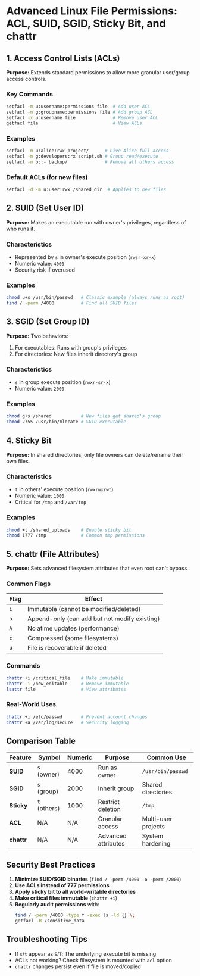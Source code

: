 # **Advanced Linux File Permissions: ACL, SUID, SGID, Sticky Bit, and chattr**

## **1. Access Control Lists (ACLs)**
**Purpose:** Extends standard permissions to allow more granular user/group access controls.

### **Key Commands**
```bash
setfacl -m u:username:permissions file  # Add user ACL
setfacl -m g:groupname:permissions file # Add group ACL
setfacl -x u:username file              # Remove user ACL
getfacl file                            # View ACLs
```

### **Examples**
```bash
setfacl -m u:alice:rwx project/      # Give Alice full access
setfacl -m g:developers:rx script.sh # Group read/execute
setfacl -m o::- backup/              # Remove all others access
```

### **Default ACLs (for new files)**
```bash
setfacl -d -m u:user:rwx /shared_dir  # Applies to new files
```

## **2. SUID (Set User ID)**
**Purpose:** Makes an executable run with owner's privileges, regardless of who runs it.

### **Characteristics**
- Represented by `s` in owner's execute position (`rwsr-xr-x`)
- Numeric value: `4000`
- Security risk if overused

### **Examples**
```bash
chmod u+s /usr/bin/passwd   # Classic example (always runs as root)
find / -perm /4000          # Find all SUID files
```

## **3. SGID (Set Group ID)**
**Purpose:** Two behaviors:
1. For executables: Runs with group's privileges
2. For directories: New files inherit directory's group

### **Characteristics**
- `s` in group execute position (`rwxr-sr-x`)
- Numeric value: `2000`

### **Examples**
```bash
chmod g+s /shared           # New files get shared's group
chmod 2755 /usr/bin/mlocate # SGID executable
```

## **4. Sticky Bit**
**Purpose:** In shared directories, only file owners can delete/rename their own files.

### **Characteristics**
- `t` in others' execute position (`rwxrwxrwt`)
- Numeric value: `1000`
- Critical for `/tmp` and `/var/tmp`

### **Examples**
```bash
chmod +t /shared_uploads    # Enable sticky bit
chmod 1777 /tmp             # Common tmp permissions
```

## **5. chattr (File Attributes)**
**Purpose:** Sets advanced filesystem attributes that even root can't bypass.

### **Common Flags**
| Flag | Effect |
|------|--------|
| `i` | Immutable (cannot be modified/deleted) |
| `a` | Append-only (can add but not modify existing) |
| `A` | No atime updates (performance) |
| `c` | Compressed (some filesystems) |
| `u` | File is recoverable if deleted |

### **Commands**
```bash
chattr +i /critical_file    # Make immutable
chattr -i /now_editable     # Remove immutable
lsattr file                 # View attributes
```

### **Real-World Uses**
```bash
chattr +i /etc/passwd       # Prevent account changes
chattr +a /var/log/secure   # Security logging
```

## **Comparison Table**
| Feature | Symbol | Numeric | Purpose | Common Use |
|---------|--------|---------|---------|------------|
| **SUID** | `s` (owner) | 4000 | Run as owner | `/usr/bin/passwd` |
| **SGID** | `s` (group) | 2000 | Inherit group | Shared directories |
| **Sticky** | `t` (others) | 1000 | Restrict deletion | `/tmp` |
| **ACL** | N/A | N/A | Granular access | Multi-user projects |
| **chattr** | N/A | N/A | Advanced attributes | System hardening |

## **Security Best Practices**
1. **Minimize SUID/SGID binaries** (`find / -perm /4000 -o -perm /2000`)
2. **Use ACLs instead of 777 permissions**
3. **Apply sticky bit to all world-writable directories**
4. **Make critical files immutable** (`chattr +i`)
5. **Regularly audit permissions** with:
   ```bash
   find / -perm /4000 -type f -exec ls -ld {} \;
   getfacl -R /sensitive_data
   ```

## **Troubleshooting Tips**
- If `s`/`t` appear as `S`/`T`: The underlying execute bit is missing
- ACLs not working? Check filesystem is mounted with `acl` option
- `chattr` changes persist even if file is moved/copied
